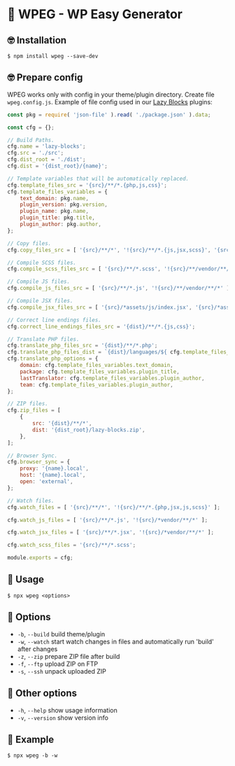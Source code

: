 # 🤪 WPEG - WP Easy Generator

## 🤓 Installation

```$ npm install wpeg --save-dev```

## 🤓 Prepare config

WPEG works only with config in your theme/plugin directory. Create file `wpeg.config.js`. Example of file config used in our [Lazy Blocks](https://github.com/nk-o/lazy-blocks) plugins:

```javascript
const pkg = require( 'json-file' ).read( './package.json' ).data;

const cfg = {};

// Build Paths.
cfg.name = 'lazy-blocks';
cfg.src = './src';
cfg.dist_root = './dist';
cfg.dist = '{dist_root}/{name}';

// Template variables that will be automatically replaced.
cfg.template_files_src = '{src}/**/*.{php,js,css}';
cfg.template_files_variables = {
    text_domain: pkg.name,
    plugin_version: pkg.version,
    plugin_name: pkg.name,
    plugin_title: pkg.title,
    plugin_author: pkg.author,
};

// Copy files.
cfg.copy_files_src = [ '{src}/**/*', '!{src}/**/*.{js,jsx,scss}', '{src}/**/vendor/**/*.{js,jsx,scss}' ];

// Compile SCSS files.
cfg.compile_scss_files_src = [ '{src}/**/*.scss', '!{src}/**/vendor/**/*' ];

// Compile JS files.
cfg.compile_js_files_src = [ '{src}/**/*.js', '!{src}/**/vendor/**/*' ];

// Compile JSX files.
cfg.compile_jsx_files_src = [ '{src}/*assets/js/index.jsx', '{src}/*assets/admin/js/blocks.jsx' ];

// Correct line endings files.
cfg.correct_line_endings_files_src = '{dist}/**/*.{js,css}';

// Translate PHP files.
cfg.translate_php_files_src = '{dist}/**/*.php';
cfg.translate_php_files_dist = `{dist}/languages/${ cfg.template_files_variables.plugin_name }.pot`;
cfg.translate_php_options = {
    domain: cfg.template_files_variables.text_domain,
    package: cfg.template_files_variables.plugin_title,
    lastTranslator: cfg.template_files_variables.plugin_author,
    team: cfg.template_files_variables.plugin_author,
};

// ZIP files.
cfg.zip_files = [
    {
        src: '{dist}/**/*',
        dist: '{dist_root}/lazy-blocks.zip',
    },
];

// Browser Sync.
cfg.browser_sync = {
    proxy: '{name}.local',
    host: '{name}.local',
    open: 'external',
};

// Watch files.
cfg.watch_files = [ '{src}/**/*', '!{src}/**/*.{php,jsx,js,scss}' ];

cfg.watch_js_files = [ '{src}/**/*.js', '!{src}/*vendor/**/*' ];

cfg.watch_jsx_files = [ '{src}/**/*.jsx', '!{src}/*vendor/**/*' ];

cfg.watch_scss_files = '{src}/**/*.scss';

module.exports = cfg;
```

## 🤗 Usage

```$ npx wpeg <options>```

## 🤤 Options

- `-b`, `--build`     build theme/plugin
- `-w`, `--watch`     start watch changes in files and automatically run 'build' after changes
- `-z`, `--zip`       prepare ZIP file after build
- `-f`, `--ftp`       upload ZIP on FTP
- `-s`, `--ssh`       unpack uploaded ZIP

## 🤫 Other options

- `-h`, `--help`      show usage information
- `-v`, `--version`   show version info

## 😬 Example

```$ npx wpeg -b -w```
